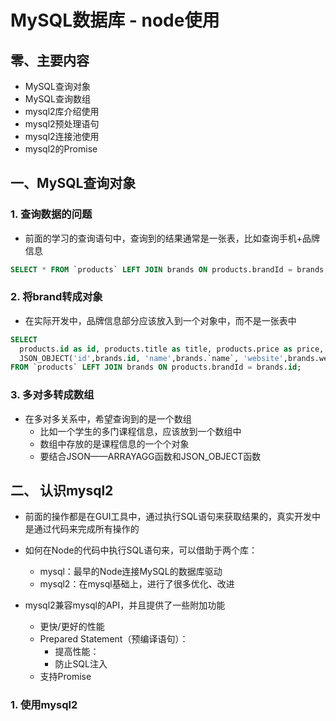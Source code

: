 # MySQL数据库 - node使用

## 零、主要内容

- MySQL查询对象
- MySQL查询数组
- mysql2库介绍使用
- mysql2预处理语句
- mysql2连接池使用
- mysql2的Promise

## 一、MySQL查询对象

### 1. 查询数据的问题

- 前面的学习的查询语句中，查询到的结果通常是一张表，比如查询手机+品牌信息

```sql
SELECT * FROM `products` LEFT JOIN brands ON products.brandId = brands.id;
```

### 2. 将brand转成对象

- 在实际开发中，品牌信息部分应该放入到一个对象中，而不是一张表中

```sql
SELECT 
  products.id as id, products.title as title, products.price as price,
  JSON_OBJECT('id',brands.id, 'name',brands.`name`, 'website',brands.website, 'rank', brands.worldRank) as brand
FROM `products` LEFT JOIN brands ON products.brandId = brands.id;
```

### 3. 多对多转成数组

- 在多对多关系中，希望查询到的是一个数组
  - 比如一个学生的多门课程信息，应该放到一个数组中
  - 数组中存放的是课程信息的一个个对象
  - 要结合JSON——ARRAYAGG函数和JSON_OBJECT函数

## 二、 认识mysql2

- 前面的操作都是在GUI工具中，通过执行SQL语句来获取结果的，真实开发中是通过代码来完成所有操作的
- 如何在Node的代码中执行SQL语句来，可以借助于两个库：
  - mysql：最早的Node连接MySQL的数据库驱动
  - mysql2：在mysql基础上，进行了很多优化、改进

- mysql2兼容mysql的API，并且提供了一些附加功能
  - 更快/更好的性能
  - Prepared Statement（预编译语句）：
    - 提高性能：
    - 防止SQL注入
  - 支持Promise

### 1. 使用mysql2
